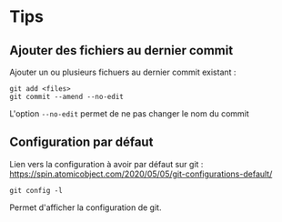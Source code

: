 # Tips
## Ajouter des fichiers au dernier commit
Ajouter un ou plusieurs fichuers au dernier commit existant :
```
git add <files>
git commit --amend --no-edit
```
L'option ``--no-edit`` permet de ne pas changer le nom du commit

## Configuration par défaut
Lien vers la configuration à avoir par défaut sur git : https://spin.atomicobject.com/2020/05/05/git-configurations-default/

```
git config -l
```
Permet d'afficher la configuration de git.